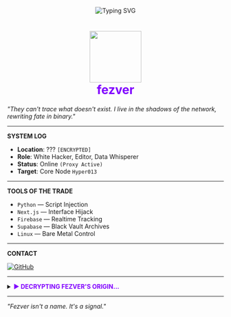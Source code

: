 
<p align="center">
  <img src="https://readme-typing-svg.demolab.com?font=Fira+Code&weight=500&size=30&pause=1000&color=8000FF&center=true&vCenter=true&width=700&lines=Fezver+Initializing...;Location%3A+Unknown+Network+Sector;Occupation%3A+White+Hacker+%2F+Digital+Shadowrunner;System+Access+Granted%3A+Level+007;Searching+for+equivalent+targets...;Launching+data+extraction+sequence...;Link+established+%5BOK%5D" alt="Typing SVG" />
</p>

<h1 align="center">
  <img src="https://media.tenor.com/BVMDZWyJk7AAAAAC/sakuemon-pixel-art.gif" width="120"><br>
  <span style="color:#8000FF;">fezver</span>
</h1>





 *"They can't trace what doesn't exist. I live in the shadows of the network, rewriting fate in binary."*

---

 **SYSTEM LOG**

- **Location**: ??? `[ENCRYPTED]`  
- **Role**: White Hacker, Editor, Data Whisperer  
- **Status**: Online `(Proxy Active)`  
- **Target**: Core Node `Hyper013`

---

 **TOOLS OF THE TRADE**

- `Python` — Script Injection  
- `Next.js` — Interface Hijack  
- `Firebase` — Realtime Tracking  
- `Supabase` — Black Vault Archives  
- `Linux` — Bare Metal Control

---

 **CONTACT**

[![GitHub](https://img.shields.io/badge/GitHub-fezver-8000FF?style=for-the-badge&logo=github)](https://github.com/fezver)

---

<details>
<summary><strong><span style="color:#8000FF;">▶️ DECRYPTING FEZVER'S ORIGIN...</span></strong></summary>

<br>

<p align="center">
  <img src="https://readme-typing-svg.demolab.com?font=Fira+Mono&weight=400&size=25&pause=5000&color=8000FF&center=true&vCenter=true&width=750&lines=Fezver+is+a+rookie+coder+who+started+his+career+on+GitHub...;...on+a+mission+to+hunt+worthy+targets+in+the+cyber+realm.;He+exists+between+nodes+and+neon%2C+never+static.;Fezver+is+not+just+a+name%2C+it's+a+signal+transmission." alt="Typing SVG long description" />
</p>

</details>

---

*"Fezver isn't a name. It's a signal."*


